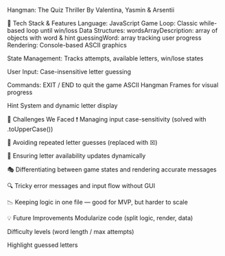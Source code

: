 Hangman: The Quiz Thriller
By Valentina, Yasmin & Arsentii

🔧 Tech Stack & Features
Language: JavaScript 
Game Loop: Classic while-based loop until win/loss
Data Structures:
wordsArrayDescription: array of objects with word & hint
guessingWord: array tracking user progress
Rendering: Console-based ASCII graphics

State Management:
Tracks attempts, available letters, win/lose states

User Input:
Case-insensitive letter guessing

Commands: EXIT / END to quit the game
ASCII Hangman Frames for visual progress

Hint System and dynamic letter display

🚧 Challenges We Faced
❗ Managing input case-sensitivity (solved with .toUpperCase())

🔁 Avoiding repeated letter guesses (replaced with ☒)

🔄 Ensuring letter availability updates dynamically

🎭 Differentiating between game states and rendering accurate messages

🔍 Tricky error messages and input flow without GUI

📉 Keeping logic in one file — good for MVP, but harder to scale


💡 Future Improvements
Modularize code (split logic, render, data)

Difficulty levels (word length / max attempts)

Highlight guessed letters
